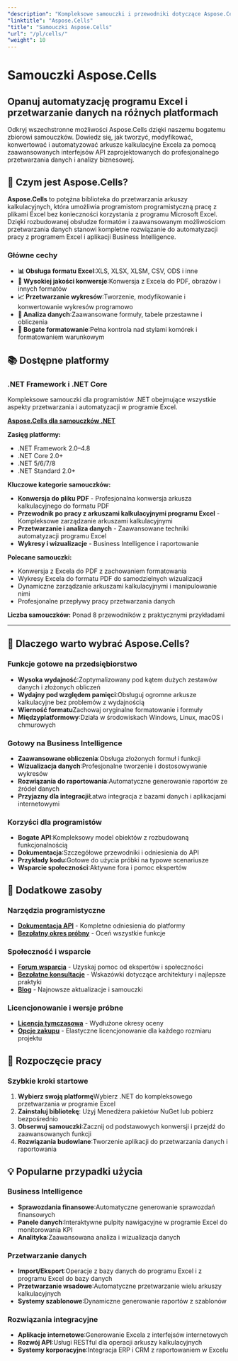 ```yaml
---
"description": "Kompleksowe samouczki i przewodniki dotyczące Aspose.Cells na różnych platformach. Opanuj przetwarzanie arkuszy kalkulacyjnych Excel, automatyzację i manipulację danymi dzięki naszej bogatej kolekcji samouczków."
"linktitle": "Aspose.Cells"
"title": "Samouczki Aspose.Cells"
"url": "/pl/cells/"
"weight": 10
---
```


# Samouczki Aspose.Cells

## Opanuj automatyzację programu Excel i przetwarzanie danych na różnych platformach

Odkryj wszechstronne możliwości Aspose.Cells dzięki naszemu bogatemu zbiorowi samouczków. Dowiedz się, jak tworzyć, modyfikować, konwertować i automatyzować arkusze kalkulacyjne Excela za pomocą zaawansowanych interfejsów API zaprojektowanych do profesjonalnego przetwarzania danych i analizy biznesowej.

## 🚀 Czym jest Aspose.Cells?

**Aspose.Cells** to potężna biblioteka do przetwarzania arkuszy kalkulacyjnych, która umożliwia programistom programistyczną pracę z plikami Excel bez konieczności korzystania z programu Microsoft Excel. Dzięki rozbudowanej obsłudze formatów i zaawansowanym możliwościom przetwarzania danych stanowi kompletne rozwiązanie do automatyzacji pracy z programem Excel i aplikacji Business Intelligence.

### Główne cechy
- **📊 Obsługa formatu Excel**:XLS, XLSX, XLSM, CSV, ODS i inne
- **🔄 Wysokiej jakości konwersje**:Konwersja z Excela do PDF, obrazów i innych formatów
- **📈 Przetwarzanie wykresów**:Tworzenie, modyfikowanie i konwertowanie wykresów programowo
- **💾 Analiza danych**:Zaawansowane formuły, tabele przestawne i obliczenia
- **🎨 Bogate formatowanie**:Pełna kontrola nad stylami komórek i formatowaniem warunkowym

## 📚 Dostępne platformy

### .NET Framework i .NET Core
Kompleksowe samouczki dla programistów .NET obejmujące wszystkie aspekty przetwarzania i automatyzacji w programie Excel.

**[Aspose.Cells dla samouczków .NET](./net/)**

**Zasięg platformy:**
- .NET Framework 2.0–4.8
- .NET Core 2.0+
- .NET 5/6/7/8
- .NET Standard 2.0+

**Kluczowe kategorie samouczków:**
- **Konwersja do pliku PDF** - Profesjonalna konwersja arkusza kalkulacyjnego do formatu PDF
- **Przewodnik po pracy z arkuszami kalkulacyjnymi programu Excel** - Kompleksowe zarządzanie arkuszami kalkulacyjnymi
- **Przetwarzanie i analiza danych** - Zaawansowane techniki automatyzacji programu Excel
- **Wykresy i wizualizacje** - Business Intelligence i raportowanie

**Polecane samouczki:**
- Konwersja z Excela do PDF z zachowaniem formatowania
- Wykresy Excela do formatu PDF do samodzielnych wizualizacji
- Dynamiczne zarządzanie arkuszami kalkulacyjnymi i manipulowanie nimi
- Profesjonalne przepływy pracy przetwarzania danych

**Liczba samouczków:** Ponad 8 przewodników z praktycznymi przykładami

---

## 🎯 Dlaczego warto wybrać Aspose.Cells?

### **Funkcje gotowe na przedsiębiorstwo**
- **Wysoka wydajność**:Zoptymalizowany pod kątem dużych zestawów danych i złożonych obliczeń
- **Wydajny pod względem pamięci**:Obsługuj ogromne arkusze kalkulacyjne bez problemów z wydajnością
- **Wierność formatu**Zachowaj oryginalne formatowanie i formuły
- **Międzyplatformowy**:Działa w środowiskach Windows, Linux, macOS i chmurowych

### **Gotowy na Business Intelligence**
- **Zaawansowane obliczenia**:Obsługa złożonych formuł i funkcji
- **Wizualizacja danych**:Profesjonalne tworzenie i dostosowywanie wykresów
- **Rozwiązania do raportowania**:Automatyczne generowanie raportów ze źródeł danych
- **Przyjazny dla integracji**Łatwa integracja z bazami danych i aplikacjami internetowymi

### **Korzyści dla programistów**
- **Bogate API**:Kompleksowy model obiektów z rozbudowaną funkcjonalnością
- **Dokumentacja**:Szczegółowe przewodniki i odniesienia do API
- **Przykłady kodu**:Gotowe do użycia próbki na typowe scenariusze
- **Wsparcie społeczności**:Aktywne fora i pomoc ekspertów

## 🔗 Dodatkowe zasoby

### **Narzędzia programistyczne**
- **[Dokumentacja API](https://reference.aspose.com/cells/)** - Kompletne odniesienia do platformy
- **[Bezpłatny okres próbny](https://releases.aspose.com/cells/net/)** - Oceń wszystkie funkcje

### **Społeczność i wsparcie**
- **[Forum wsparcia](https://forum.aspose.com/c/cells/9)** - Uzyskaj pomoc od ekspertów i społeczności
- **[Bezpłatne konsultacje](https://aspose.com/consulting)** - Wskazówki dotyczące architektury i najlepsze praktyki
- **[Blog](https://blog.aspose.com/category/cells/)** - Najnowsze aktualizacje i samouczki

### **Licencjonowanie i wersje próbne**
- **[Licencja tymczasowa](https://purchase.conholdate.com/temporary-license/)** - Wydłużone okresy oceny
- **[Opcje zakupu](https://purchase.conholdate.com/)** - Elastyczne licencjonowanie dla każdego rozmiaru projektu

## 🚀 Rozpoczęcie pracy

### Szybkie kroki startowe
1. **Wybierz swoją platformę**Wybierz .NET do kompleksowego przetwarzania w programie Excel
2. **Zainstaluj bibliotekę**: Użyj Menedżera pakietów NuGet lub pobierz bezpośrednio
3. **Obserwuj samouczki**:Zacznij od podstawowych konwersji i przejdź do zaawansowanych funkcji
4. **Rozwiązania budowlane**:Tworzenie aplikacji do przetwarzania danych i raportowania

## 💡 Popularne przypadki użycia

### **Business Intelligence**
- **Sprawozdania finansowe**:Automatyczne generowanie sprawozdań finansowych
- **Panele danych**:Interaktywne pulpity nawigacyjne w programie Excel do monitorowania KPI
- **Analityka**:Zaawansowana analiza i wizualizacja danych

### **Przetwarzanie danych**
- **Import/Eksport**:Operacje z bazy danych do programu Excel i z programu Excel do bazy danych
- **Przetwarzanie wsadowe**:Automatyczne przetwarzanie wielu arkuszy kalkulacyjnych
- **Systemy szablonowe**:Dynamiczne generowanie raportów z szablonów

### **Rozwiązania integracyjne**
- **Aplikacje internetowe**:Generowanie Excela z interfejsów internetowych
- **Rozwój API**:Usługi RESTful dla operacji arkuszy kalkulacyjnych
- **Systemy korporacyjne**:Integracja ERP i CRM z raportowaniem w Excelu
